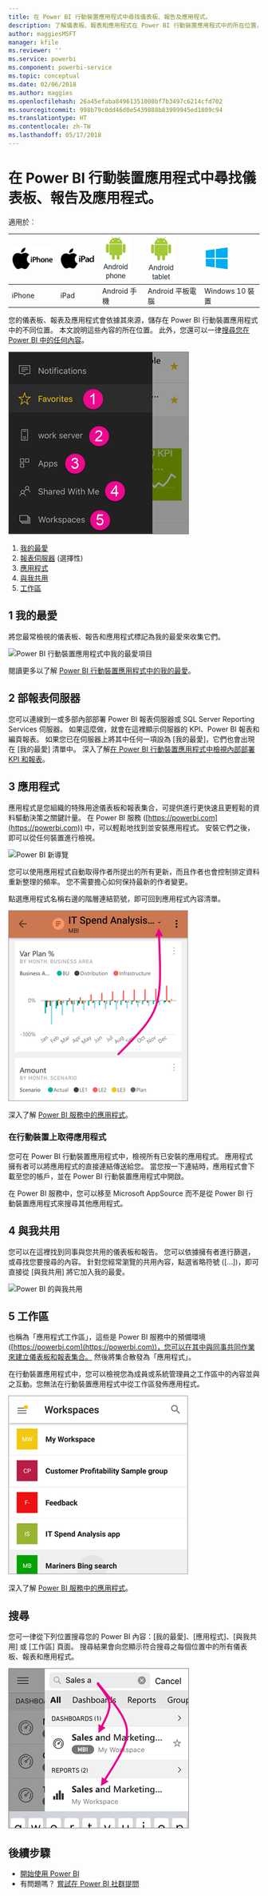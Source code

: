 ```yaml
---
title: 在 Power BI 行動裝置應用程式中尋找儀表板、報告及應用程式。
description: 了解儀表板、報表和應用程式在 Power BI 行動裝置應用程式中的所在位置，視其來源而定。
author: maggiesMSFT
manager: kfile
ms.reviewer: ''
ms.service: powerbi
ms.component: powerbi-service
ms.topic: conceptual
ms.date: 02/06/2018
ms.author: maggies
ms.openlocfilehash: 26a45efaba84961351008bf7b3497c6214cfd702
ms.sourcegitcommit: 998b79c0dd46d0e5439888b83999945ed1809c94
ms.translationtype: HT
ms.contentlocale: zh-TW
ms.lasthandoff: 05/17/2018
---
```

# <a name="find-your-dashboards-reports-and-apps-in-the-power-bi-mobile-apps"></a>在 Power BI 行動裝置應用程式中尋找儀表板、報告及應用程式。
適用於︰

| ![iPhone](media/mobile-apps-find-content-mobile-devices/iphone-logo-50-px.png) | ![iPad](media/mobile-apps-find-content-mobile-devices/ipad-logo-50-px.png) | ![Android 手機](media/mobile-apps-find-content-mobile-devices/android-phone-logo-50-px.png) | ![Android 平板電腦](media/mobile-apps-find-content-mobile-devices/android-tablet-logo-50-px.png) | ![Windows 10 裝置](media/mobile-apps-find-content-mobile-devices/win-10-logo-50-px.png) |
|:--- |:--- |:--- |:--- |:--- |
| iPhone |iPad |Android 手機 |Android 平板電腦 |Windows 10 裝置 |

您的儀表板、報表及應用程式會依據其來源，儲存在 Power BI 行動裝置應用程式中的不同位置。 本文說明這些內容的所在位置。 此外，您還可以一律[搜尋您在 Power BI 中的任何內容](mobile-apps-find-content-mobile-devices.md#search)。 

![Power BI 新導覽](media/mobile-apps-find-content-mobile-devices/power-bi-mobile-find-content.png)

1. [我的最愛](mobile-apps-find-content-mobile-devices.md#1-favorites)
2. [報表伺服器](mobile-apps-find-content-mobile-devices.md#2-report-servers) (選擇性)
3. [應用程式](mobile-apps-find-content-mobile-devices.md#3-apps)
4. [與我共用](mobile-apps-find-content-mobile-devices.md#4-shared-with-me)
5. [工作區](mobile-apps-find-content-mobile-devices.md#5-workspaces)

## <a name="1-favorites"></a>1 我的最愛
將您最常檢視的儀表板、報告和應用程式標記為我的最愛來收集它們。 

![Power BI 行動裝置應用程式中我的最愛項目](media/mobile-apps-find-content-mobile-devices/power-bi-android-favorites-reports.png)

閱讀更多以了解 [Power BI 行動裝置應用程式中的我的最愛](mobile-apps-favorites.md)。

## <a name="2-report-servers"></a>2 部報表伺服器
您可以連線到一或多部內部部署 Power BI 報表伺服器或 SQL Server Reporting Services 伺服器。 如果這麼做，就會在這裡顯示伺服器的 KPI、Power BI 報表和編頁報表。 如果您已在伺服器上將其中任何一項設為 [我的最愛]，它們也會出現在 [我的最愛] 清單中。 深入了解[在 Power BI 行動裝置應用程式中檢視內部部署 KPI 和報表](mobile-app-ssrs-kpis-mobile-on-premises-reports.md)。

## <a name="3-apps"></a>3 應用程式
應用程式是您組織的特殊用途儀表板和報表集合，可提供進行更快速且更輕鬆的資料驅動決策之關鍵計量。 在 Power BI 服務 ([https://powerbi.com](https://powerbi.com)) 中，可以輕鬆地找到並安裝應用程式。 安裝它們之後，即可以從任何裝置進行檢視。 

![Power BI 新導覽](media/mobile-apps-find-content-mobile-devices/power-bi-apps-mobile-apps.png)

您可以使用應用程式自動取得作者所提出的所有更新，而且作者也會控制排定資料重新整理的頻率。 您不需要擔心如何保持最新的作者變更。

點選應用程式名稱右邊的階層連結箭號，即可回到應用程式內容清單。

![Power BI 新導覽](media/mobile-apps-find-content-mobile-devices/power-bi-it-spend-app-android.png)

深入了解 [Power BI 服務中的應用程式](service-install-use-apps.md)。

### <a name="get-an-app-on-a-mobile-device"></a>在行動裝置上取得應用程式
您可在 Power BI 行動裝置應用程式中，檢視所有已安裝的應用程式。 應用程式擁有者可以將應用程式的直接連結傳送給您。 當您按一下連結時，應用程式會下載至您的帳戶，並在 Power BI 行動裝置應用程式中開啟。 

在 Power BI 服務中，您可以移至 Microsoft AppSource 而不是從 Power BI 行動裝置應用程式來搜尋其他應用程式。 

## <a name="4-shared-with-me"></a>4 與我共用
您可以在這裡找到同事與您共用的儀表板和報告。 您可以依據擁有者進行篩選，或尋找您要搜尋的內容。 針對您經常瀏覽的共用內容，點選省略符號 ([...])，即可直接從 [與我共用] 將它加入我的最愛。

![Power BI 的與我共用](media/mobile-apps-find-content-mobile-devices/power-bi-android-shared-fave.png)

## <a name="5-workspaces"></a>5 工作區
也稱為「應用程式工作區」，這些是 Power BI 服務中的預備環境 ([https://powerbi.com](https://powerbi.com))，您可以在其中與同事共同作業來建立儀表板和報表集合。 然後將集合散發為「應用程式」。 

在行動裝置應用程式中，您可以檢視您為成員或系統管理員之工作區中的內容並與之互動。您無法在行動裝置應用程式中從工作區發佈應用程式。

![Power BI 新導覽](media/mobile-apps-find-content-mobile-devices/power-bi-mobile-workspaces-home-android.png)

深入了解 [Power BI 服務中的應用程式](service-install-use-apps.md)。

## <a name="search"></a>搜尋
您可一律從下列位置搜尋您的 Power BI 內容：[我的最愛]、[應用程式]、[與我共用] 或 [工作區] 頁面。 搜尋結果會向您顯示符合搜尋之每個位置中的所有儀表板、報表和應用程式。 

![Power BI 新導覽](media/mobile-apps-find-content-mobile-devices/power-bi-mobile-search.png)

## <a name="next-steps"></a>後續步驟
* [開始使用 Power BI](service-get-started.md)
* 有問題嗎？ [嘗試在 Power BI 社群提問](http://community.powerbi.com/)

